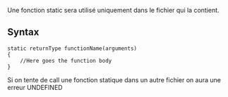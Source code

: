 Une fonction static sera utilisé uniquement dans le fichier qui la contient.
## Syntax 
```
static returnType functionName(arguments)
{
    //Here goes the function body
}
```

Si on tente de call une fonction statique dans un autre fichier on aura une erreur UNDEFINED

